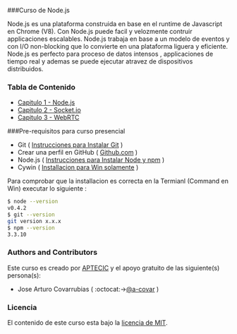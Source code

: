 ###Curso de Node.js

Node.js es una plataforma construida en base en el runtime de Javascript en Chrome (V8). Con Node.js puede facil y velozmente contruir applicaciones escalables. Node.js trabaja en base a un modelo de eventos y con I/O non-blocking que lo convierte en una plataforma liguera y eficiente. Node.js es perfecto para proceso de datos intensos , applicaciones de tiempo real y ademas se puede ejecutar atravez de dispositivos distribuidos.

### Tabla de Contenido

* [Capitulo 1 - Node.js](Capitulo1/README.md)
* [Capitulo 2 - Socket.io](Capitulo2/README.md)
* [Capitulo 3 - WebRTC](Capitulo3/README.md)


###Pre-requisitos para curso presencial

* Git  ( [Instrucciones para Instalar Git](http://git-scm.com/) )
* Crear una perfil en GitHub ( [Github.com](https://github.com/) )
* Node.js ( [Instrucciones para Instalar Node y npm](https://nodejs.org/en/download/) )
* Cywin ( [Installacion para Win solamente](http://cygwin.com/install.html) )



Para comprobar que la installacion es correcta en la Termianl (Command en Win) executar lo siguiente :
```bash
$ node --version
v0.4.2
$ git --version
git version x.x.x
$ npm --version
3.3.10
```


### Authors and Contributors
Este curso es creado por [APTECIC](http://aptecic.org/) y el apoyo gratuito de las siguiente(s) persona(s):
* Jose Arturo Covarrubias ( :octocat:->[@a-covar](https://github.com/a-covar) )

### Licencia
El contenido de este curso esta bajo la [licencia de MIT](LICENCE.md).
